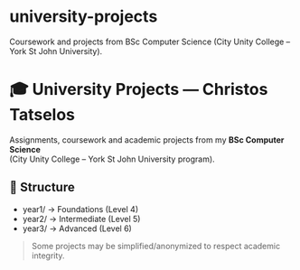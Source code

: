 # university-projects
Coursework and projects from BSc Computer Science (City Unity College – York St John University).
# 🎓 University Projects — Christos Tatselos

Assignments, coursework and academic projects from my **BSc Computer Science**  
(City Unity College – York St John University program).

## 📂 Structure
- year1/ → Foundations (Level 4)
- year2/ → Intermediate (Level 5)
- year3/ → Advanced (Level 6)

> Some projects may be simplified/anonymized to respect academic integrity.
